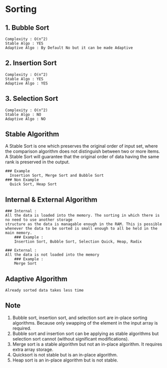 # Sorting

## 1. Bubble Sort 
    Complexity : O(n^2)
    Stable Algo : YES
    Adaptive Algo : By Default No but it can be made Adaptive
 
 ## 2. Insertion Sort 
    Complexity : O(n^2)
    Stable Algo : YES
    Adaptive Algo : YES
   
 ## 3. Selection Sort 
    Complexity : O(n^2)
    Stable Algo : NO
    Adaptive Algo : NO

## Stable Algorithm 
  A Stable Sort is one which preserves the original order of input set, where the comparison algorithm does not distinguish between two or more items. 
  A Stable Sort will guarantee that the original order of data having the same rank is preserved in the output.
  
    ### Example 
      Insertion Sort, Merge Sort and Bubble Sort 
    ### Non Example
      Quick Sort, Heap Sort
      
## Internal & External Algorithm    
    ### Internal : 
    All the data is loaded into the memory. The sorting in which there is no need to use another storage 
    structure as the data is managable enough in the RAM. This is possible whenever the data to be sorted is small enough to all be held in the main memory.
        ### Example : 
        Insertion Sort, Bubble Sort, Selection Quick, Heap, Radix 
        
    ### External : 
    All the data is not loaded into the memory
        ### Example : 
        Merge Sort
        
 ## Adaptive Algorithm  
    Already sorted data takes less time
    
 ## Note
  1. Bubble sort, insertion sort, and selection sort are in-place sorting algorithms. Because only swapping of the element in the input array is required.
  2. Bubble sort and insertion sort can be applying as stable algorithms but selection sort cannot (without significant modifications).
  3. Merge sort is a stable algorithm but not an in-place algorithm. It requires extra array storage.
  4. Quicksort is not stable but is an in-place algorithm.
  5. Heap sort is an in-place algorithm but is not stable.

